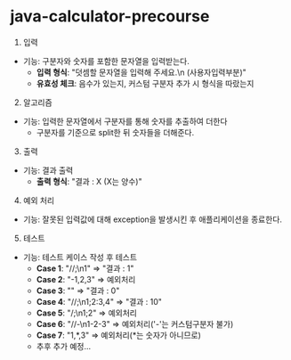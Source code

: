 # java-calculator-precourse

1. 입력

- 기능: 구분자와 숫자를 포함한 문자열을 입력받는다.
    - **입력 형식**: "덧셈할 문자열을 입력해 주세요.\n (사용자입력부분)"
    - **유효성 체크**: 음수가 있는지, 커스텀 구분자 추가 시 형식을 따랐는지

2. 알고리즘

- 기능: 입력한 문자열에서 구분자를 통해 숫자를 추출하여 더한다
    - 구분자를 기준으로 split한 뒤 숫자들을 더해준다.

3. 출력

- 기능: 결과 출력
    - **출력 형식**: "결과 : X (X는 양수)"

4. 예외 처리

- 기능: 잘못된 입력값에 대해 exception을 발생시킨 후 애플리케이션을 종료한다.

5. 테스트

- 기능: 테스트 케이스 작성 후 테스트
    - **Case 1**: "//;\n1" => "결과 : 1"
    - **Case 2**: "-1,2,3" => 예외처리
    - **Case 3**: "" => "결과 : 0"
    - **Case 4**: "//;\n1;2:3,4" => "결과 : 10"
    - **Case 5**: "/;\n1;2" => 예외처리
    - **Case 6**: "//-\n1-2-3" => 예외처리('-'는 커스텀구분자 불가)
    - **Case 7**: "1,*,3" => 예외처리(*는 숫자가 아니므로)
    - 추후 추가 예정...